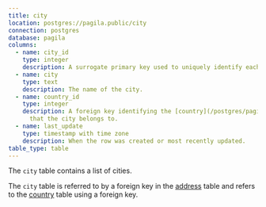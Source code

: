 ```yaml
---
title: city
location: postgres://pagila.public/city
connection: postgres
database: pagila
columns:
  - name: city_id
    type: integer
    description: A surrogate primary key used to uniquely identify each city in the table.
  - name: city
    type: text
    description: The name of the city.
  - name: country_id
    type: integer
    description: A foreign key identifying the [country](/postgres/pagila/country)
      that the city belongs to.
  - name: last_update
    type: timestamp with time zone
    description: When the row was created or most recently updated.
table_type: table
---
```

The `city` table contains a list of cities.

The `city` table is referred to by a foreign key in the [address](/postgres/pagila/address) table and refers to the [country](/postgres/pagila/country) table using a foreign key.
